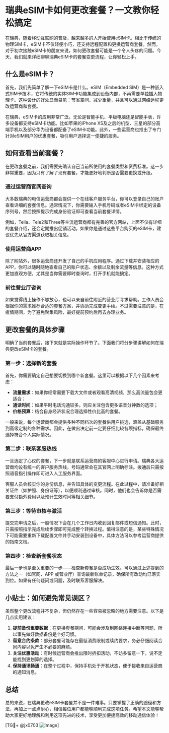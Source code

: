 # 瑞典eSIM卡如何更改套餐？一文教你轻松搞定

在瑞典，随着移动互联网的普及，越来越多的人开始使用eSIM卡。相比于传统的物理SIM卡，eSIM卡不仅轻便小巧，还支持远程配置和更换运营商套餐。然而，对于初次接触eSIM卡的朋友来说，如何更改套餐可能是一个令人头疼的问题。今天，我们就来详细聊聊瑞典eSIM卡的套餐变更流程，让你轻松上手。

## 什么是eSIM卡？

首先，我们先简单了解一下eSIM卡是什么。eSIM（Embedded SIM）是一种嵌入式SIM卡技术，它将传统的实体SIM卡功能集成到设备内部，不再需要单独插入物理卡。这种设计的好处显而易见：节省空间、减少重量，并且可以通过网络远程更改运营商和套餐。

在瑞典，eSIM卡的应用非常广泛。无论是智能手机、平板电脑还是智能手表，许多设备都支持eSIM卡功能。比如苹果的iPhone XS及之后的机型、三星的部分高端手机以及部分华为设备都配备了eSIM卡功能。此外，一些运营商也推出了专门针对eSIM用户的优惠套餐，吸引用户选择这一便捷的服务。

## 如何查看当前套餐？

在更改套餐之前，我们需要先确认自己当前所使用的套餐类型和资费标准。这一步非常重要，因为只有了解了现有套餐，才能更好地判断是否需要更换或升级。

### 通过运营商官网查询

大多数瑞典的电信运营商都会提供一个在线客户服务平台，你可以登录自己的账户查看详细的套餐信息。通常情况下，你需要输入手机号码或者eSIM卡绑定的设备序列号，然后按照提示完成身份验证即可查看当前套餐详情。

例如，Telia、Tele2和Three等主流运营商都有完善的官方网站，上面不仅有详细的套餐介绍，还会定期推出促销活动。如果你是通过这些平台购买的eSIM卡，建议优先从官方渠道获取相关信息。

### 使用运营商APP

除了网站外，很多运营商还开发了自己的手机应用程序。通过下载并安装相应的APP，你可以随时随地查看自己的账户状态、余额以及剩余流量等信息。这种方式更加直观方便，尤其是当你需要即时查询时，打开手机就能搞定。

### 前往营业厅咨询

如果觉得线上操作不够放心，也可以亲自前往附近的营业厅寻求帮助。工作人员会根据你的需求推荐合适的套餐方案，并协助完成变更手续。不过需要注意的是，在疫情期间，为了避免聚集风险，最好提前预约后再去办理业务。

## 更改套餐的具体步骤

明确了当前套餐后，接下来就是实际操作环节了。下面我们将分步骤讲解如何在瑞典更改eSIM卡的套餐。

### 第一步：选择新的套餐

首先，你需要确定自己想要切换到哪个新套餐。这里可以根据以下几个因素来考虑：

- **流量需求**：如果你经常需要下载大文件或者观看高清视频，那么高流量包会更适合；
- **通话时间**：如果平时电话沟通较多，则应关注包含更多语音分钟数的选项；
- **价格预算**：结合自身经济状况合理选择性价比高的套餐。

一般来说，每个运营商都会提供多种不同档次的套餐供用户挑选，涵盖从基础服务到高级定制的各种需求。因此，在做出决定前一定要仔细比较各项指标，确保最终选择符合个人实际情况。

### 第二步：联系客服热线

一旦选定了心仪的套餐，下一步就是联系运营商的客服中心进行申请。瑞典各大运营商均设有统一的客户服务热线，号码通常会在其官网上明确标注。拨通后只需按照语音指引操作即可进入人工服务界面。

客服人员会核实你的身份信息，并告知具体的变更流程。在此过程中，请准备好相关证件（如护照、身份证等），以便顺利通过审核。同时，他们也会告诉你是否需要支付额外费用以及预计生效时间等相关细节。

### 第三步：等待审核与激活

提交完申请之后，一般情况下会在几个工作日内收到回复邮件或短信通知。此时，只需按照指示完成后续步骤即可完成整个转换过程。值得注意的是，某些特殊情况下可能需要重新下载配置文件并手动安装到设备中，具体方法可以参考运营商提供的指南文档。

### 第四步：检查新套餐状态

最后一步也是至关重要的一步——检查新套餐是否成功生效。可以通过上述提到的方法之一（如官网、APP 或营业厅）查询最新账单记录，确保所有改动均已落实到位。如果有任何疑问或问题，及时联系客服解决。

## 小贴士：如何避免常见误区？

虽然整个更改流程并不复杂，但仍然存在一些容易被忽略的地方需要注意。以下是几点实用建议：

1. **提前备份重要数据**：在更换套餐期间，可能会涉及到网络连接中断等问题，所以事先做好数据备份是个好习惯。
2. **留意合约条款**：部分套餐可能存在最低消费限制或续约要求，务必仔细阅读合同内容以免产生不必要的麻烦。
3. **关注优惠活动**：有时候运营商会推出限时折扣活动，不妨多留意一下，说不定能找到更划算的选择。
4. **保持通讯畅通**：在整个过程中，保持手机处于开机状态，便于接收来自运营商的通知消息。

## 总结

总的来说，在瑞典更改eSIM卡套餐并不是一件难事。只要掌握了正确的途径和方法，再加上一点点耐心，相信每位用户都能够顺利完成这项任务。希望本文能够帮助大家更好地理解和利用这项先进的技术，享受更加便捷高效的移动通信体验！

[TG💪+ @jx0703 ![Image](https://github.com/user-attachments/assets/dbca1d08-cadb-493c-b0ec-ad6f7a83f270)]